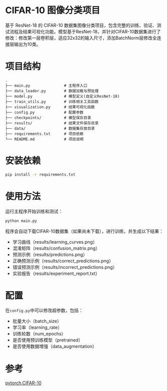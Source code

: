 <!--
 * @Description: 
 * @Author: Damocles_lin
 * @Date: 2025-08-22 14:16:42
 * @LastEditTime: 2025-08-22 15:03:07
 * @LastEditors: Damocles_lin
-->
# CIFAR-10 图像分类项目
基于 ResNet-18 的 CIFAR-10 数据集图像分类项目，包含完整的训练、验证、测试流程及结果可视化功能。模型基于ResNet-18，并针对CIFAR-10数据集进行了修改：修改第一层卷积层，适应32x32的输入尺寸，添加BatchNorm层修改全连接层输出为10类。

# 项目结构
```text
.
├── main.py               # 主程序入口
├── data_loader.py        # 数据加载与预处理
├── model.py              # 模型定义(自定义ResNet-18)
├── train_utils.py        # 训练相关工具函数
├── visualization.py      # 结果可视化函数
├── config.py             # 配置参数
├── checkpoints/          # 模型保存目录
├── results/              # 结果文件保存目录
├── data/                 # 数据集存放目录
├── requirements.txt      # 项目依赖
└── README.md             # 项目说明
```
# 安装依赖
```bash
pip install -r requirements.txt
```

# 使用方法
运行主程序开始训练和测试：
```bash
python main.py
```
程序会自动下载CIFAR-10数据集（如果尚未下载），进行训练，并生成以下结果：
- 学习曲线（results/learning_curves.png）
- 混淆矩阵（results/confusion_matrix.png）
- 预测示例（results/predictions.png）
- 正确预测示例（results/correct_predictions.png）
- 错误预测示例（results/incorrect_predictions.png）
- 实验报告（results/experiment_report.txt）

# 配置
在`config.py`中可以修改超参数，包括：
- 批量大小（batch_size）
- 学习率（learning_rate）
- 训练轮数（num_epochs）
- 是否使用预训练模型（pretrained）
- 是否使用数据增强（data_augmentation）

# 参考
[pytorch](https://pytorch.org/),[CIFAR-10](https://www.cs.toronto.edu/~kriz/cifar.html)